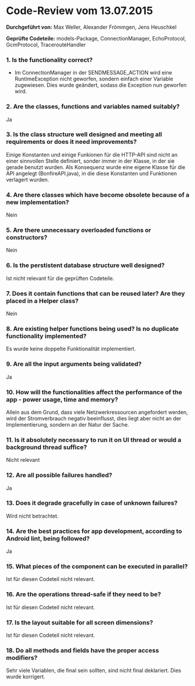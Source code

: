 # Code-Review vom 13.07.2015

**Durchgeführt von:** Max Weller, Alexander Frömmgen, Jens Heuschkel

**Geprüfte Codeteile:** models-Package, ConnectionManager, EchoProtocol, GcmProtocol, TracerouteHandler 

### 1. Is the functionality correct?

- Im ConnectionManager in der SENDMESSAGE\_ACTION wird eine RuntimeException nicht geworfen, sondern einfach einer Variable zugewiesen. Dies wurde geändert, sodass die Exception nun geworfen wird.

### 2. Are the classes, functions and variables named suitably?

Ja

### 3. Is the class structure well designed and meeting all requirements or does it need improvements?

Einige Konstanten und einige Funkionen für die HTTP-API sind nicht an einer sinnvollen Stelle definiert, sonder immer in der Klasse, in der sie gerade benutzt wurden. Als Konsequenz wurde eine eigene Klasse für die API angelegt (BonfireAPI.java), in die diese Konstanten und Funktionen  verlagert wurden.

### 4. Are there classes which have become obsolete because of a new implementation?

Nein

### 5. Are there unnecessary overloaded functions or constructors?

Nein

### 6. Is the perstistent database structure well designed?

Ist nicht relevant für die geprüften Codeteile.

### 7. Does it contain functions that can be reused later? Are they placed in a Helper class?

Nein

### 8. Are existing helper functions being used? Is no duplicate functionality implemented?

Es wurde keine doppelte Funktionalität implementiert.

### 9. Are all the input arguments being validated?

Ja

### 10. How will the functionalities affect the performance of the app - power usage, time and memory?

Allein aus dem Grund, dass viele Netzwerkressourcen angefordert werden, wird der Stromverbrauch negativ beeinflusst, dies liegt aber nicht an der Implementierung, sondern an der Natur der Sache.

### 11. Is it absolutely necessary to run it on UI thread or would a background thread suffice?

Nicht relevant

### 12. Are all possible failures handled?

Ja

### 13. Does it degrade gracefully in case of unknown failures?

Wird nicht betrachtet.

### 14. Are the best practices for app development, according to Android lint, being followed?

Ja

### 15. What pieces of the component can be executed in parallel?

Ist für diesen Codeteil nicht relevant.

### 16. Are the operations thread-safe if they need to be?

Ist für diesen Codeteil nicht relevant.

### 17. Is the layout suitable for all screen dimensions?

Ist für diesen Codeteil nicht relevant.

### 18. Do all methods and fields have the proper access modifiers?

Sehr viele Variablen, die final sein sollten, sind nicht final deklariert. Dies wurde korrigert.

